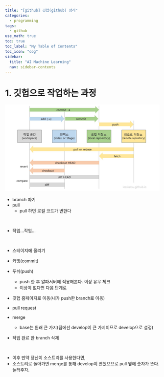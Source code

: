 ```yaml
---
title: "[github] 깃헙(github) 정리" 
categories:
  - programming
tags:
  - github
use_math: true
toc: true
toc_label: "My Table of Contents"
toc_icon: "cog"
sidebar:
  title: "AI Machine Learning"
  nav: sidebar-contents
---
```


# 1. 깃헙으로 작업하는 과정

![image1](/assets/images/git/git_process.jpg)


* branch 따기
* pull 
    * pull 하면 로컬 코드가 변한다
<br />

* 작업...작업... 
<br />

* 스테이지에 올리기
* 커밋(commit)
* 푸쉬(push)
    * push 한 후 알파서버에 적용해본다. 이상 유무 체크
    * 이상이 없다면 다음 단계로

* 깃헙 홈페이지로 이동(내가 push한 branch로 이동) 
* pull request
* merge
    * base는 원래 큰 가지(팀에선 develop이 큰 가지이므로 develop으로 설정)
* 작업 완료 한 branch 삭제
<br />

* 이후 만약 당신이 소스트리를 사용한다면,
* 소스트리로 돌아가면 merge를 통해 develop이 변했으므로 pull 옆에 숫자가 뜬다. 눌러주자.

